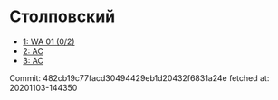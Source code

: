 # Столповский
- [1: WA 01 (0/2)](1.md)
- [2: AC](2.md)
- [3: AC](3.md)

Commit: 482cb19c77facd30494429eb1d20432f6831a24e
 fetched at: 20201103-144350
